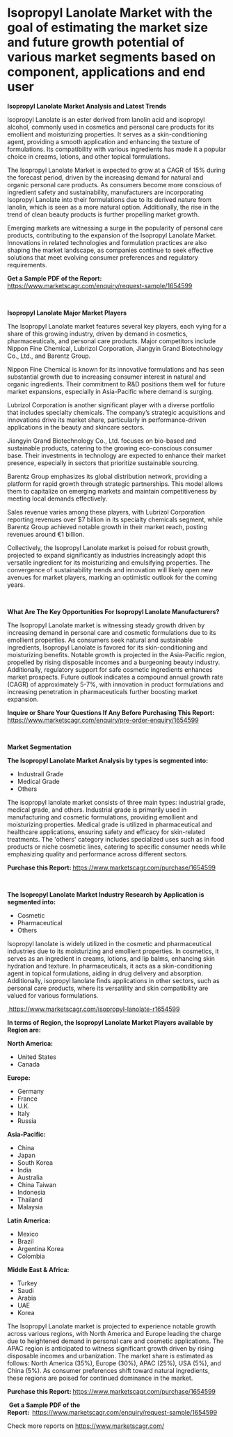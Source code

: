 <p><h1>Isopropyl Lanolate Market with the goal of estimating the market size and future growth potential of various market segments based on component, applications and end user</h1></p><p><strong>Isopropyl Lanolate Market Analysis and Latest Trends</strong></p>
<p><p>Isopropyl Lanolate is an ester derived from lanolin acid and isopropyl alcohol, commonly used in cosmetics and personal care products for its emollient and moisturizing properties. It serves as a skin-conditioning agent, providing a smooth application and enhancing the texture of formulations. Its compatibility with various ingredients has made it a popular choice in creams, lotions, and other topical formulations.</p><p>The Isopropyl Lanolate Market is expected to grow at a CAGR of 15% during the forecast period, driven by the increasing demand for natural and organic personal care products. As consumers become more conscious of ingredient safety and sustainability, manufacturers are incorporating Isopropyl Lanolate into their formulations due to its derived nature from lanolin, which is seen as a more natural option. Additionally, the rise in the trend of clean beauty products is further propelling market growth.</p><p>Emerging markets are witnessing a surge in the popularity of personal care products, contributing to the expansion of the Isopropyl Lanolate Market. Innovations in related technologies and formulation practices are also shaping the market landscape, as companies continue to seek effective solutions that meet evolving consumer preferences and regulatory requirements.</p></p>
<p><strong>Get a Sample PDF of the Report:&nbsp;</strong> <a href="https://www.marketscagr.com/enquiry/request-sample/1654599?utm_campaign=1995&utm_medium=2&utm_source=Github&utm_content=ia&utm_term=31012025&utm_id=isopropyl-lanolate">https://www.marketscagr.com/enquiry/request-sample/1654599</a></p>
<p>&nbsp;</p>
<p><strong>Isopropyl Lanolate Major Market Players</strong></p>
<p><p>The Isopropyl Lanolate market features several key players, each vying for a share of this growing industry, driven by demand in cosmetics, pharmaceuticals, and personal care products. Major competitors include Nippon Fine Chemical, Lubrizol Corporation, Jiangyin Grand Biotechnology Co., Ltd., and Barentz Group.</p><p>Nippon Fine Chemical is known for its innovative formulations and has seen substantial growth due to increasing consumer interest in natural and organic ingredients. Their commitment to R&D positions them well for future market expansions, especially in Asia-Pacific where demand is surging.</p><p>Lubrizol Corporation is another significant player with a diverse portfolio that includes specialty chemicals. The company’s strategic acquisitions and innovations drive its market share, particularly in performance-driven applications in the beauty and skincare sectors.</p><p>Jiangyin Grand Biotechnology Co., Ltd. focuses on bio-based and sustainable products, catering to the growing eco-conscious consumer base. Their investments in technology are expected to enhance their market presence, especially in sectors that prioritize sustainable sourcing.</p><p>Barentz Group emphasizes its global distribution network, providing a platform for rapid growth through strategic partnerships. This model allows them to capitalize on emerging markets and maintain competitiveness by meeting local demands effectively.</p><p>Sales revenue varies among these players, with Lubrizol Corporation reporting revenues over $7 billion in its specialty chemicals segment, while Barentz Group achieved notable growth in their market reach, posting revenues around €1 billion.</p><p>Collectively, the Isopropyl Lanolate market is poised for robust growth, projected to expand significantly as industries increasingly adopt this versatile ingredient for its moisturizing and emulsifying properties. The convergence of sustainability trends and innovation will likely open new avenues for market players, marking an optimistic outlook for the coming years.</p></p>
<p>&nbsp;</p>
<p><strong>What Are The Key Opportunities For Isopropyl Lanolate Manufacturers?</strong></p>
<p><p>The Isopropyl Lanolate market is witnessing steady growth driven by increasing demand in personal care and cosmetic formulations due to its emollient properties. As consumers seek natural and sustainable ingredients, Isopropyl Lanolate is favored for its skin-conditioning and moisturizing benefits. Notable growth is projected in the Asia-Pacific region, propelled by rising disposable incomes and a burgeoning beauty industry. Additionally, regulatory support for safe cosmetic ingredients enhances market prospects. Future outlook indicates a compound annual growth rate (CAGR) of approximately 5-7%, with innovation in product formulations and increasing penetration in pharmaceuticals further boosting market expansion.</p></p>
<p><strong>Inquire or Share Your Questions If Any Before Purchasing This Report:</strong> <a href="https://www.marketscagr.com/enquiry/pre-order-enquiry/1654599?utm_campaign=1995&utm_medium=2&utm_source=Github&utm_content=ia&utm_term=31012025&utm_id=isopropyl-lanolate">https://www.marketscagr.com/enquiry/pre-order-enquiry/1654599</a></p>
<p>&nbsp;</p>
<p><strong>Market Segmentation</strong></p>
<p><strong>The Isopropyl Lanolate Market Analysis by types is segmented into:</strong></p>
<p><ul><li>Industrail Grade</li><li>Medical Grade</li><li>Others</li></ul></p>
<p><p>The isopropyl lanolate market consists of three main types: industrial grade, medical grade, and others. Industrial grade is primarily used in manufacturing and cosmetic formulations, providing emollient and moisturizing properties. Medical grade is utilized in pharmaceutical and healthcare applications, ensuring safety and efficacy for skin-related treatments. The 'others' category includes specialized uses such as in food products or niche cosmetic lines, catering to specific consumer needs while emphasizing quality and performance across different sectors.</p></p>
<p><strong>Purchase this Report:&nbsp;</strong><a href="https://www.marketscagr.com/purchase/1654599?utm_campaign=1995&utm_medium=2&utm_source=Github&utm_content=ia&utm_term=31012025&utm_id=isopropyl-lanolate">https://www.marketscagr.com/purchase/1654599</a></p>
<p>&nbsp;</p>
<p><strong>The Isopropyl Lanolate Market Industry Research by Application is segmented into:</strong></p>
<p><ul><li>Cosmetic</li><li>Pharmaceutical</li><li>Others</li></ul></p>
<p><p>Isopropyl lanolate is widely utilized in the cosmetic and pharmaceutical industries due to its moisturizing and emollient properties. In cosmetics, it serves as an ingredient in creams, lotions, and lip balms, enhancing skin hydration and texture. In pharmaceuticals, it acts as a skin-conditioning agent in topical formulations, aiding in drug delivery and absorption. Additionally, isopropyl lanolate finds applications in other sectors, such as personal care products, where its versatility and skin compatibility are valued for various formulations.</p></p>
<p><a href="https://www.marketscagr.com/isopropyl-lanolate-r1654599?utm_campaign=1995&utm_medium=2&utm_source=Github&utm_content=ia&utm_term=31012025&utm_id=isopropyl-lanolate">&nbsp;https://www.marketscagr.com/isopropyl-lanolate-r1654599</a></p>
<p><strong>In terms of Region, the Isopropyl Lanolate Market Players available by Region are:</strong></p>
<p>
    <p> <strong> North America: </strong>
        <ul>
            <li>United States</li>
            <li>Canada</li>
        </ul>
        </p> 
    <p> <strong> Europe: </strong>
        <ul>
            <li>Germany</li>
            <li>France</li>
            <li>U.K.</li>
            <li>Italy</li>
            <li>Russia</li>
        </ul>
        </p> 
    <p> <strong> Asia-Pacific: </strong>
        <ul>
            <li>China</li>
            <li>Japan</li>
            <li>South Korea</li>
            <li>India</li>
            <li>Australia</li>
            <li>China Taiwan</li>
            <li>Indonesia</li>
            <li>Thailand</li>
            <li>Malaysia</li>
        </ul>
        </p> 
    <p> <strong> Latin America: </strong>
        <ul>
            <li>Mexico</li>
            <li>Brazil</li>
            <li>Argentina Korea</li>
            <li>Colombia</li>
        </ul>
        </p> 
    <p> <strong> Middle East & Africa: </strong>
        <ul>
            <li>Turkey</li>
            <li>Saudi</li>
            <li>Arabia</li>
            <li>UAE</li>
            <li>Korea</li>
        </ul>
    </p>
    </p>
<p><p>The Isopropyl Lanolate market is projected to experience notable growth across various regions, with North America and Europe leading the charge due to heightened demand in personal care and cosmetic applications. The APAC region is anticipated to witness significant growth driven by rising disposable incomes and urbanization. The market share is estimated as follows: North America (35%), Europe (30%), APAC (25%), USA (5%), and China (5%). As consumer preferences shift toward natural ingredients, these regions are poised for continued dominance in the market.</p></p>
<p><strong>Purchase this Report: </strong><a href="https://www.marketscagr.com/purchase/1654599?utm_campaign=1995&utm_medium=2&utm_source=Github&utm_content=ia&utm_term=31012025&utm_id=isopropyl-lanolate">https://www.marketscagr.com/purchase/1654599</a></p>
<p>&nbsp;<strong>Get a Sample PDF of the Report:&nbsp;&nbsp;</strong><a href="https://www.marketscagr.com/enquiry/request-sample/1654599?utm_campaign=1995&utm_medium=2&utm_source=Github&utm_content=ia&utm_term=31012025&utm_id=isopropyl-lanolate">https://www.marketscagr.com/enquiry/request-sample/1654599</a></p>
<p><strong></strong></p>
<p>Check more reports on <a href="https://www.marketscagr.com/?utm_campaign=1995&utm_medium=2&utm_source=Github&utm_content=ia&utm_term=31012025&utm_id=isopropyl-lanolate">https://www.marketscagr.com/</a></p>